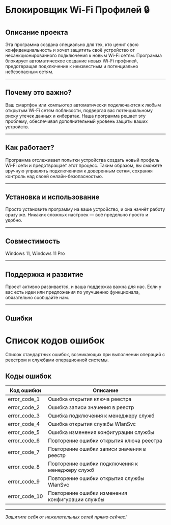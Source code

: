 # Блокировщик Wi-Fi Профилей 🔒

## Описание проекта

Эта программа создана специально для тех, кто ценит свою конфиденциальность и хочет защитить своё устройство от несанкционированного подключения к новым Wi-Fi сетям. Программа блокирует автоматическое создание новых Wi-Fi профилей, предотвращая подключение к неизвестным и потенциально небезопасным сетям.

---

## Почему это важно?

Ваш смартфон или компьютер автоматически подключаются к любым открытым Wi-Fi сетям поблизости, подвергая вас потенциальному риску утечек данных и кибератак. Наша программа решает эту проблему, обеспечивая дополнительный уровень защиты ваших устройств.

---

## Как работает?

Программа отслеживает попытки устройства создать новый профиль Wi-Fi сети и предотвращает этот процесс. Таким образом, вы сможете вручную управлять подключением к доверенным сетям, сохраняя контроль над своей онлайн-безопасностью.

---

## Установка и использование

Просто установите программу на ваше устройство, и она начнёт работу сразу же. Никаких сложных настроек — всё предельно просто и удобно.

---

## Совместимость

Windows 11, Windows 11 Pro 

---

## Поддержка и развитие

Проект активно развивается, и ваша поддержка важна для нас. Если у вас есть идеи или предложения по улучшению функционала, обязательно сообщайте нам.

---

## Ошибки

# Список кодов ошибок

Список стандартных ошибок, возникающих при выполнении операций с реестром и службами операционной системы.

## Коды ошибок

| Код ошибки | Описание                                                                      |
|------------|-------------------------------------------------------------------------------|
| error_code_1 | Ошибка открытия ключа реестра                                                |
| error_code_2 | Ошибка записи значения в реестр                                              |
| error_code_3 | Ошибка подключения к менеджеру служб                                         |
| error_code_4 | Ошибка открытия службы WlanSvc                                               |
| error_code_5 | Ошибка изменения конфигурации службы                                         |
| error_code_6 | Повторение ошибки открытия ключа реестра                                     |
| error_code_7 | Повторение ошибки записи значения в реестр                                   |
| error_code_8 | Повторение ошибки подключения к менеджеру служб                              |
| error_code_9 | Повторение ошибки открытия службы WlanSvc                                    |
| error_code_10 | Повторение ошибки изменения конфигурации службы                              |
---

*Защитите себя от нежелательных сетей прямо сейчас!*

